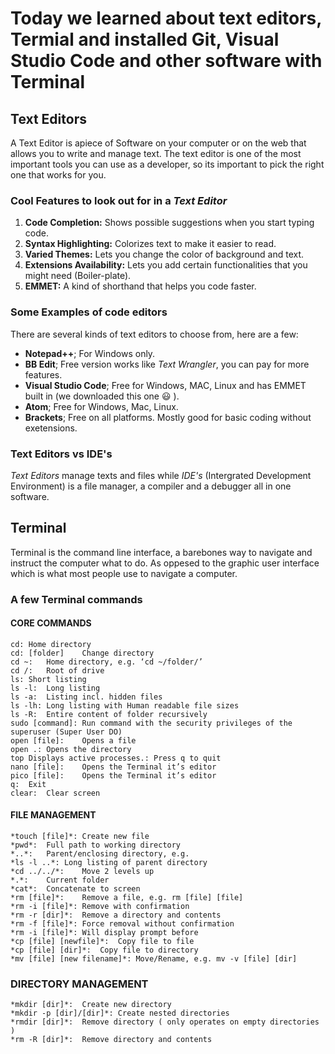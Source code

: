 # Today we learned about text editors, Termial and installed Git, Visual Studio Code and other software with Terminal

## Text Editors

A Text Editor is apiece of Software on your computer or on the web that allows you to write and manage text. The text editor is one of the most important tools you can use as a developer, so its important to pick the right one that works for you.

### Cool Features to look out for in a *Text Editor*

1. **Code Completion:** Shows possible suggestions when you start typing code.
2. **Syntax Highlighting:** Colorizes text to make it easier to read.
3. **Varied Themes:** Lets you change the color of background and text.
4. **Extensions Availability:** Lets you add certain functionalities that you might need (Boiler-plate).
5. **EMMET:** A kind of shorthand that helps you code faster.

### Some Examples of code editors

There are several kinds of text editors to choose from, here are a few:
- **Notepad++**; For Windows only.
- **BB Edit**; Free version works like *Text Wrangler*, you can pay for more features.
- **Visual Studio Code**; Free for Windows, MAC, Linux and has EMMET built in (we downloaded this one :smiley: ).
- **Atom**; Free for Windows, Mac, Linux.
- **Brackets**; Free on all platforms. Mostly good for basic coding without exetensions.

### Text Editors vs IDE's
*Text Editors* manage texts and files while *IDE's* (Intergrated Development Environment) is a file manager, a compiler and a debugger all in one software.

## Terminal

Terminal is the command line interface, a barebones way to navigate and instruct the computer what to do. As oppesed to the graphic user interface which is what most people use to navigate a computer.

### A few Terminal commands

#### CORE COMMANDS
```
cd:	Home directory
cd: [folder]	Change directory
cd ~:	Home directory, e.g. ‘cd ~/folder/’
cd /:	Root of drive
ls:	Short listing
ls -l:	Long listing
ls -a:	Listing incl. hidden files
ls -lh:	Long listing with Human readable file sizes
ls -R:	Entire content of folder recursively
sudo [command]:	Run command with the security privileges of the superuser (Super User DO)
open [file]:	Opens a file
open .:	Opens the directory
top	Displays active processes.: Press q to quit
nano [file]:	Opens the Terminal it’s editor
pico [file]:	Opens the Terminal it’s editor
q:	Exit
clear:	Clear screen
```
#### FILE MANAGEMENT
```
*touch [file]*:	Create new file
*pwd*:	Full path to working directory
*..*:	Parent/enclosing directory, e.g.
*ls -l ..*:	Long listing of parent directory
*cd ../../*:	Move 2 levels up
*.*:	Current folder
*cat*:	Concatenate to screen
*rm [file]*:	Remove a file, e.g. rm [file] [file]
*rm -i [file]*:	Remove with confirmation
*rm -r [dir]*:	Remove a directory and contents
*rm -f [file]*:	Force removal without confirmation
*rm -i [file]*:	Will display prompt before
*cp [file] [newfile]*:	Copy file to file
*cp [file] [dir]*:	Copy file to directory
*mv [file] [new filename]*:	Move/Rename, e.g. mv -v [file] [dir]
```
### DIRECTORY MANAGEMENT
```
*mkdir [dir]*:	Create new directory
*mkdir -p [dir]/[dir]*:	Create nested directories
*rmdir [dir]*:	Remove directory ( only operates on empty directories )
*rm -R [dir]*:	Remove directory and contents
```
